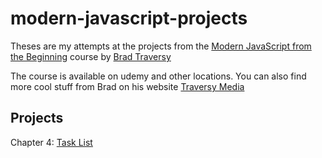 # modern-javascript-projects
Theses are my attempts at the projects from the [Modern JavaScript from the Beginning](https://www.udemy.com/course/modern-javascript-from-the-beginning/) course by [Brad Traversy](https://www.linkedin.com/in/bradtraversy/)

The course is available on udemy and other locations. You can also find more cool stuff from Brad on his website [Traversy Media](https://www.traversymedia.com/)

## Projects

Chapter 4: [Task List](https://thebimsider.github.io/modern-javascript-projects/task-list/)
